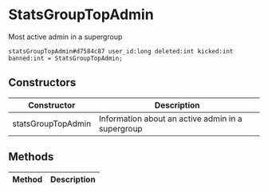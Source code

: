 # StatsGroupTopAdmin
Most active admin in a supergroup

```
statsGroupTopAdmin#d7584c87 user_id:long deleted:int kicked:int banned:int = StatsGroupTopAdmin;
```

## Constructors
| Constructor | Description |
| ---- | ----------- |
| statsGroupTopAdmin | Information about an active admin in a supergroup |


## Methods
| Method | Description |
| ---- | ----------- |


